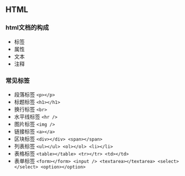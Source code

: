 ## HTML
 
### html文档的构成
- 标签
- 属性
- 文本
- 注释

### 常见标签
- 段落标签 `<p></p>`
- 标题标签 `<h1></h1>`
- 换行标签 `<br>`
- 水平线标签 `<hr />`
- 图片标签 `<img />`
- 链接标签 `<a></a>`
- 区块标签 `<div></div> <span></span>`
- 列表标签 `<ul></ul> <ol></ol> <li></li>`
- 表格标签 `<table></table> <tr></tr> <td></td>`
- 表单标签 `<form></form> <input /> <textarea></textarea> <select></select> <option></option>`



